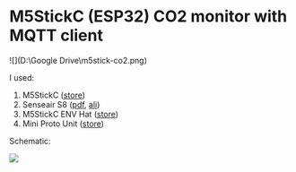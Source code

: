 #  M5StickC (ESP32) CO2 monitor with MQTT client

![](D:\Google Drive\m5stick-co2.png)

I used:

1. M5StickC ([store](https://m5stack.com/collections/m5-core/products/stick-c))
2. Senseair S8 ([pdf](http://www.co2meters.com/Documentation/Datasheets/DS-S8-3.2.pdf), [ali](https://ru.aliexpress.com/item/32889816941.html?spm=a2g0s.9042311.0.0.274233edFTBlDI))
3. M5StickC ENV Hat ([store](https://m5stack.com/collections/m5-unit/products/m5stickc-env-hat))
4. Mini Proto Unit ([store](https://m5stack.com/collections/m5-unit/products/mini-proto-board-unit))

Schematic:

![](C:\Users\mrzay\OneDrive\Pictures\Schematic.PNG)